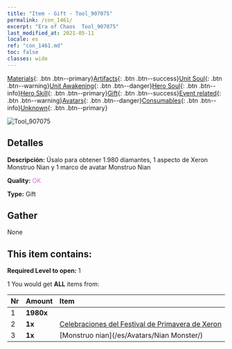 ```yaml
---
title: "Item - Gift - Tool_907075"
permalink: /con_1461/
excerpt: "Era of Chaos  Tool_907075"
last_modified_at: 2021-05-11
locale: es
ref: "con_1461.md"
toc: false
classes: wide
---
```

 [Materials](/ItemsES/){: .btn .btn--primary}[Artifacts](/ItemsES/Artifacts/){: .btn .btn--success}[Unit Soul](/ItemsES/UnitSoul/){: .btn .btn--warning}[Unit Awakening](/ItemsES/UnitAwakening/){: .btn .btn--danger}[Hero Soul](/ItemsES/HeroSoul/){: .btn .btn--info}[Hero Skill](/ItemsES/HeroSkill/){: .btn .btn--primary}[Gift](/ItemsES/Gift/){: .btn .btn--success}[Event related](/ItemsES/Events/){: .btn .btn--warning}[Avatars](/ItemsES/Avatars/){: .btn .btn--danger}[Consumables](/ItemsES/Consumables/){: .btn .btn--info}[Unknown](/ItemsES/Unknown/){: .btn .btn--primary}

 ![Tool_907075](/images/t/i_907075.png)

## Detalles
 **Descripción:** Úsalo para obtener 1.980 diamantes, 1 aspecto de Xeron Monstruo Nian y 1 marco de avatar Monstruo Nian

 **Quality:** <span style="color: #DA70D6">OK</span>

 **Type:** Gift

## Gather

  None

## This item contains:

 **Required Level to open:** 1

 1 You would get **ALL** items  from:

  | Nr | Amount |     Item    |
  |:---|:-------|:------------|
  | 1 |  **1980x** | <i class="fas fa-gem"/> |  | 
  | 2 |  **1x** | [Celebraciones del Festival de Primavera de Xeron](/ItemsES/con_1063/) |  | 
  | 3 |  **1x** | [Monstruo nian](/es/Avatars/Nian Monster/) |  | 
